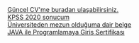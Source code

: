 <div><a href="https://aqeeph.github.io/docs/cv.pdf">Güncel CV'me buradan ulaşabilirsiniz.</a></div>
<div><a href="https://aqeeph.github.io/docs/kpss_2020.pdf">KPSS 2020 sonucum</a></div>
<div><a href="https://aqeeph.github.io/docs/mezun_belgesi.pdf">Üniversiteden mezun olduğuma dair belge</a></div>
<div><a href="https://aqeeph.github.io/docs/JAVA_ile_Programlamaya_Giris_Certificate.pdf">JAVA ile Programlamaya Giris Sertifikası</a></div>